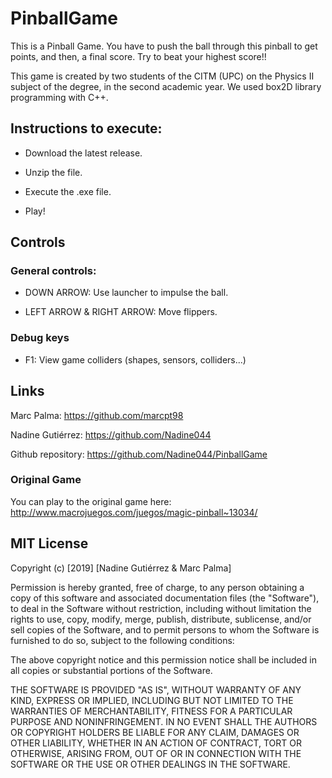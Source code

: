 # PinballGame
This is a Pinball Game. You have to push the ball through this pinball to get points, and then, a final score. Try to beat your highest score!!

This game is created by two students of the CITM (UPC) on the Physics II subject of the degree, in the second academic year.
We used box2D library programming with C++.

## Instructions to execute:

- Download the latest release.

- Unzip the file.

- Execute the .exe file.

- Play!

## Controls
### General controls:

- DOWN ARROW: Use launcher to impulse the ball.

- LEFT ARROW & RIGHT ARROW: Move flippers.

### Debug keys

- F1: View game colliders (shapes, sensors, colliders...)

## Links

Marc Palma: https://github.com/marcpt98

Nadine Gutiérrez: https://github.com/Nadine044

Github repository: https://github.com/Nadine044/PinballGame

### Original Game

You can play to the original game here: http://www.macrojuegos.com/juegos/magic-pinball~13034/

## MIT License

Copyright (c) [2019] [Nadine Gutiérrez & Marc Palma]

Permission is hereby granted, free of charge, to any person obtaining a copy
of this software and associated documentation files (the "Software"), to deal
in the Software without restriction, including without limitation the rights
to use, copy, modify, merge, publish, distribute, sublicense, and/or sell
copies of the Software, and to permit persons to whom the Software is
furnished to do so, subject to the following conditions:

The above copyright notice and this permission notice shall be included in all
copies or substantial portions of the Software.

THE SOFTWARE IS PROVIDED "AS IS", WITHOUT WARRANTY OF ANY KIND, EXPRESS OR
IMPLIED, INCLUDING BUT NOT LIMITED TO THE WARRANTIES OF MERCHANTABILITY,
FITNESS FOR A PARTICULAR PURPOSE AND NONINFRINGEMENT. IN NO EVENT SHALL THE
AUTHORS OR COPYRIGHT HOLDERS BE LIABLE FOR ANY CLAIM, DAMAGES OR OTHER
LIABILITY, WHETHER IN AN ACTION OF CONTRACT, TORT OR OTHERWISE, ARISING FROM,
OUT OF OR IN CONNECTION WITH THE SOFTWARE OR THE USE OR OTHER DEALINGS IN THE
SOFTWARE.
~~~
